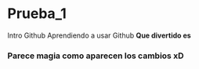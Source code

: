 # Prueba_1


 Intro Github
 Aprendiendo a usar Github **Que divertido es**
### Parece magia como aparecen los cambios xD